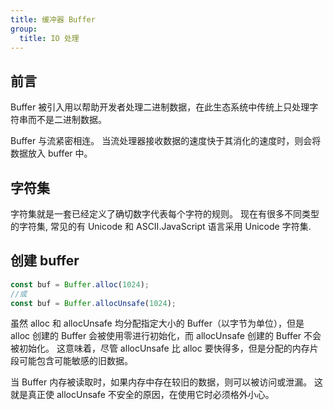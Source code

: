 ```yaml
---
title: 缓冲器 Buffer
group:
  title: IO 处理
---
```


## 前言

Buffer 被引入用以帮助开发者处理二进制数据，在此生态系统中传统上只处理字符串而不是二进制数据。

Buffer 与流紧密相连。 当流处理器接收数据的速度快于其消化的速度时，则会将数据放入 buffer 中。

## 字符集

字符集就是一套已经定义了确切数字代表每个字符的规则。 现在有很多不同类型的字符集, 常见的有 Unicode 和 ASCII.JavaScript 语言采用 Unicode 字符集.

## 创建 buffer

```js
const buf = Buffer.alloc(1024);
//或
const buf = Buffer.allocUnsafe(1024);
```

虽然 alloc 和 allocUnsafe 均分配指定大小的 Buffer（以字节为单位），但是 alloc 创建的 Buffer 会被使用零进行初始化，而 allocUnsafe 创建的 Buffer 不会被初始化。 这意味着，尽管 allocUnsafe 比 alloc 要快得多，但是分配的内存片段可能包含可能敏感的旧数据。

当 Buffer 内存被读取时，如果内存中存在较旧的数据，则可以被访问或泄漏。 这就是真正使 allocUnsafe 不安全的原因，在使用它时必须格外小心。
